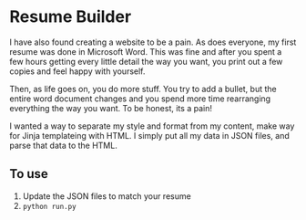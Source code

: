 # Resume Builder

I have also found creating a website to be a pain.  As does everyone, my first resume was done in Microsoft Word.  This was fine and after you spent a few hours getting every little detail the way you want, you print out a few copies and feel happy with yourself.

Then, as life goes on, you do more stuff.  You try to add a bullet, but the entire word document changes and you spend more time rearranging everything the way you want.  To be honest, its a pain!

I wanted a way to separate my style and format from my content, make way for Jinja templateing with HTML.  I simply put all my data in JSON files, and parse that data to the HTML.

## To use

1. Update the JSON files to match your resume
2. ```python run.py```

